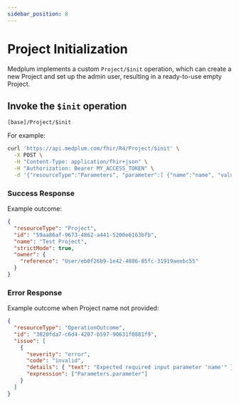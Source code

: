 ```yaml
---
sidebar_position: 8
---
```


# Project Initialization

Medplum implements a custom `Project/$init` operation, which can create a new Project and set up the admin user,
resulting in a ready-to-use empty Project.

## Invoke the `$init` operation

```
[base]/Project/$init
```

For example:

```bash
curl 'https://api.medplum.com/fhir/R4/Project/$init' \
  -X POST \
  -H "Content-Type: application/fhir+json" \
  -H "Authorization: Bearer MY_ACCESS_TOKEN" \
  -d '{"resourceType":"Parameters", "parameter":[ {"name":"name", "valueString":"Test Project"} ]}'
```

### Success Response

Example outcome:

```json
{
  "resourceType": "Project",
  "id": "59aa86af-9673-4862-a441-5200e6163bfb",
  "name": "Test Project",
  "strictMode": true,
  "owner": {
    "reference": "User/eb0f26b9-1e42-4886-85fc-31919aeebc55"
  }
}
```

### Error Response

Example outcome when Project name not provided:

```json
{
  "resourceType": "OperationOutcome",
  "id": "3820fda7-c6d4-4207-b597-90631f0881f9",
  "issue": [
    {
      "severity": "error",
      "code": "invalid",
      "details": { "text": "Expected required input parameter 'name'" },
      "expression": ["Parameters.parameter"]
    }
  ]
}
```
